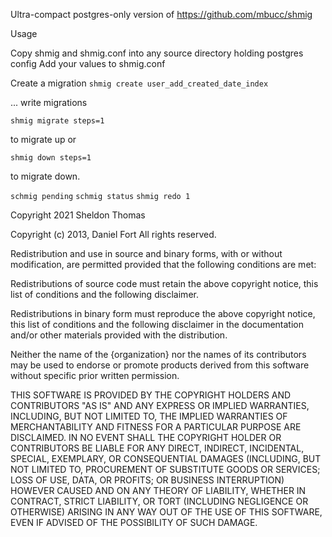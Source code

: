 Ultra-compact postgres-only version of https://github.com/mbucc/shmig

Usage

Copy shmig and shmig.conf into any source directory holding postgres config
Add your values to shmig.conf

Create a migration
`shmig create user_add_created_date_index`

... write migrations

`shmig migrate steps=1`

to migrate up or

`shmig down steps=1`

to migrate down.

`schmig pending`
`schmig status`
`shmig redo 1`

Copyright 2021 Sheldon Thomas

Copyright (c) 2013, Daniel Fort
All rights reserved.

Redistribution and use in source and binary forms, with or without modification,
are permitted provided that the following conditions are met:

  Redistributions of source code must retain the above copyright notice, this
  list of conditions and the following disclaimer.

  Redistributions in binary form must reproduce the above copyright notice, this
  list of conditions and the following disclaimer in the documentation and/or
  other materials provided with the distribution.

  Neither the name of the {organization} nor the names of its
  contributors may be used to endorse or promote products derived from
  this software without specific prior written permission.

THIS SOFTWARE IS PROVIDED BY THE COPYRIGHT HOLDERS AND CONTRIBUTORS "AS IS" AND
ANY EXPRESS OR IMPLIED WARRANTIES, INCLUDING, BUT NOT LIMITED TO, THE IMPLIED
WARRANTIES OF MERCHANTABILITY AND FITNESS FOR A PARTICULAR PURPOSE ARE
DISCLAIMED. IN NO EVENT SHALL THE COPYRIGHT HOLDER OR CONTRIBUTORS BE LIABLE FOR
ANY DIRECT, INDIRECT, INCIDENTAL, SPECIAL, EXEMPLARY, OR CONSEQUENTIAL DAMAGES
(INCLUDING, BUT NOT LIMITED TO, PROCUREMENT OF SUBSTITUTE GOODS OR SERVICES;
LOSS OF USE, DATA, OR PROFITS; OR BUSINESS INTERRUPTION) HOWEVER CAUSED AND ON
ANY THEORY OF LIABILITY, WHETHER IN CONTRACT, STRICT LIABILITY, OR TORT
(INCLUDING NEGLIGENCE OR OTHERWISE) ARISING IN ANY WAY OUT OF THE USE OF THIS
SOFTWARE, EVEN IF ADVISED OF THE POSSIBILITY OF SUCH DAMAGE.
